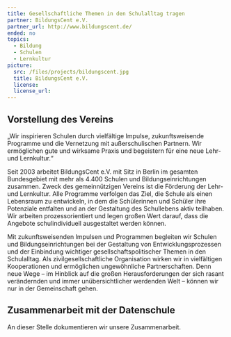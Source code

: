 ```yaml
---
title: Gesellschaftliche Themen in den Schulalltag tragen
partner: BildungsCent e.V.
partner_url: http://www.bildungscent.de/
ended: no
topics:
  - Bildung
  - Schulen
  - Lernkultur
picture:
  src: /files/projects/bildungscent.jpg
  title: BildungsCent e.V.
  license:
  license_url:
---
```


## Vorstellung des Vereins

„Wir inspirieren Schulen durch vielfältige Impulse, zukunftsweisende Programme und die Vernetzung mit außerschulischen Partnern. Wir ermöglichen gute und wirksame Praxis und begeistern für eine neue Lehr- und Lernkultur.“

Seit 2003 arbeitet BildungsCent e.V. mit Sitz in Berlin im gesamten Bundesgebiet mit mehr als 4.400 Schulen und Bildungseinrichtungen zusammen. Zweck des gemeinnützigen Vereins ist die Förderung der Lehr- und Lernkultur. Alle Programme verfolgen das Ziel, die Schule als einen Lebensraum zu entwickeln, in dem die Schülerinnen und Schüler ihre Potenziale entfalten und an der Gestaltung des Schullebens aktiv teilhaben. Wir arbeiten prozessorientiert und legen großen Wert darauf, dass die Angebote schulindividuell ausgestaltet werden können.

Mit zukunftsweisenden Impulsen und Programmen begleiten wir Schulen und Bildungseinrichtungen bei der Gestaltung von Entwicklungsprozessen und der Einbindung wichtiger gesellschaftspolitischer Themen in den Schulalltag. Als zivilgesellschaftliche Organisation wirken wir in vielfältigen Kooperationen und ermöglichen ungewöhnliche Partnerschaften. Denn neue Wege – im Hinblick auf die großen Herausforderungen der sich rasant verändernden und immer unübersichtlicher werdenden Welt – können wir nur in der Gemeinschaft gehen.

## Zusammenarbeit mit der Datenschule

An dieser Stelle dokumentieren wir unsere Zusammenarbeit.

